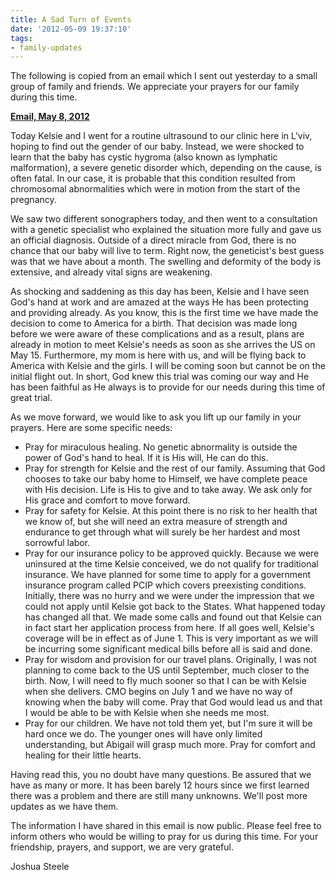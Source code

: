 ```yaml
---
title: A Sad Turn of Events
date: '2012-05-09 19:37:10'
tags:
- family-updates
---
```


The following is copied from an email which I sent out yesterday to a small group of family and friends. We appreciate your prayers for our family during this time.

<strong><span style="text-decoration: underline;">Email, May 8, 2012</span></strong>

Today Kelsie and I went for a routine ultrasound to our clinic here in L'viv, hoping to find out the gender of our baby. Instead, we were shocked to learn that the baby has cystic hygroma (also known as lymphatic malformation), a severe genetic disorder which, depending on the cause, is often fatal. In our case, it is probable that this condition resulted from chromosomal abnormalities which were in motion from the start of the pregnancy.

We saw two different sonographers today, and then went to a consultation with a genetic specialist who explained the situation more fully and gave us an official diagnosis. Outside of a direct miracle from God, there is no chance that our baby will live to term. Right now, the geneticist's best guess was that we have about a month. The swelling and deformity of the body is extensive, and already vital signs are weakening.

As shocking and saddening as this day has been, Kelsie and I have seen God's hand at work and are amazed at the ways He has been protecting and providing already. As you know, this is the first time we have made the decision to come to America for a birth. That decision was made long before we were aware of these complications and as a result, plans are already in motion to meet Kelsie's needs as soon as she arrives the US on May 15. Furthermore, my mom is here with us, and will be flying back to America with Kelsie and the girls. I will be coming soon but cannot be on the initial flight out. In short, God knew this trial was coming our way and He has been faithful as He always is to provide for our needs during this time of great trial.

As we move forward, we would like to ask you lift up our family in your prayers. Here are some specific needs:
<ul>
	<li>Pray for miraculous healing. No genetic abnormality is outside the power of God's hand to heal. If it is His will, He can do this.</li>
	<li>Pray for strength for Kelsie and the rest of our family. Assuming that God chooses to take our baby home to Himself, we have complete peace with His decision. Life is His to give and to take away. We ask only for His grace and comfort to move forward.</li>
	<li>Pray for safety for Kelsie. At this point there is no risk to her health that we know of, but she will need an extra measure of strength and endurance to get through what will surely be her hardest and most sorrowful labor.</li>
	<li>Pray for our insurance policy to be approved quickly. Because we were uninsured at the time Kelsie conceived, we do not qualify for traditional insurance. We have planned for some time to apply for a government insurance program called PCIP which covers preexisting conditions. Initially, there was no hurry and we were under the impression that we could not apply until Kelsie got back to the States. What happened today has changed all that. We made some calls and found out that Kelsie can in fact start her application process from here. If all goes well, Kelsie's coverage will be in effect as of June 1. This is very important as we will be incurring some significant medical bills before all is said and done.</li>
	<li>Pray for wisdom and provision for our travel plans. Originally, I was not planning to come back to the US until September, much closer to the birth. Now, I will need to fly much sooner so that I can be with Kelsie when she delivers. CMO begins on July 1 and we have no way of knowing when the baby will come. Pray that God would lead us and that I would be able to be with Kelsie when she needs me most.</li>
	<li>Pray for our children. We have not told them yet, but I'm sure it will be hard once we do. The younger ones will have only limited understanding, but Abigail will grasp much more. Pray for comfort and healing for their little hearts.</li>
</ul>
Having read this, you no doubt have many questions. Be assured that we have as many or more. It has been barely 12 hours since we first learned there was a problem and there are still many unknowns. We'll post more updates as we have them.

The information I have shared in this email is now public. Please feel free to inform others who would be willing to pray for us during this time. For your friendship, prayers, and support, we are very grateful.

Joshua Steele
